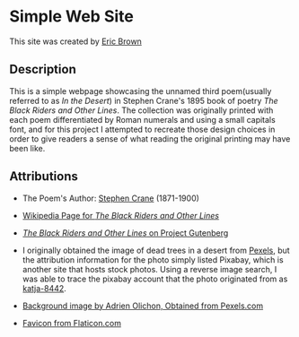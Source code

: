 # Simple Web Site

This site was created by [Eric Brown](https://github.com/ericbrown8787)

## Description

This is a simple webpage showcasing the unnamed third poem(usually referred to as _In the Desert_) in Stephen Crane's 1895 book of poetry _The Black Riders and Other Lines_. The collection was originally printed with each poem differentiated by Roman numerals and using a small capitals font, and for this project I attempted to recreate those design choices in order to give readers a sense of what reading the original printing may have been like.

## Attributions

- The Poem's Author: [Stephen Crane](https://en.wikipedia.org/wiki/Stephen_Crane) (1871-1900)

- [Wikipedia Page for _The Black Riders and Other Lines_](https://en.wikipedia.org/wiki/The_Black_Riders_and_Other_Lines)

- [_The Black Riders and Other Lines_ on Project Gutenberg](https://www.gutenberg.org/files/40786/40786-h/40786-h.html)

- I originally obtained the image of dead trees in a desert from [Pexels](https://www.pexels.com/photo/sky-sand-blue-desert-68661/), but the attribution information for the photo simply listed Pixabay, which is another site that hosts stock photos. Using a reverse image search, I was able to trace the pixabay account that the photo originated from as [katja-8442](https://pixabay.com/photos/tree-desert-namibia-dead-vlei-64311/).

- [Background image by Adrien Olichon, Obtained from Pexels.com](https://www.pexels.com/photo/black-sand-dunes-2387793/)

- [Favicon from Flaticon.com](https://www.flaticon.com/free-icon/heart_3843002?term=human%20heart&page=1&position=20&page=1&position=20&related_id=3843002&origin=tag)

